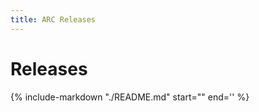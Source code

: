 ```yaml
---
title: ARC Releases
---
```


# Releases

{%
   include-markdown "./README.md"
   start="<!-- docs-index-start -->"
   end='<!-- docs-index-end -->'
%}
